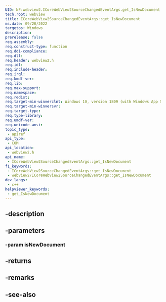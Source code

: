 ```yaml
---
UID: NF:webview2.ICoreWebView2SourceChangedEventArgs.get_IsNewDocument
tech.root: webview
title: ICoreWebView2SourceChangedEventArgs::get_IsNewDocument
ms.date: 09/20/2022
targetos: Windows
description: 
prerelease: false
req.assembly: 
req.construct-type: function
req.ddi-compliance: 
req.dll: 
req.header: webview2.h
req.idl: 
req.include-header: 
req.irql: 
req.kmdf-ver: 
req.lib: 
req.max-support: 
req.namespace: 
req.redist: 
req.target-min-winverclnt: Windows 10, version 1809 (with Windows App SDK 1.1 or later)
req.target-min-winversvr: 
req.target-type: 
req.type-library: 
req.umdf-ver: 
req.unicode-ansi: 
topic_type:
 - apiref
api_type:
 - COM
api_location:
 - webview2.h
api_name:
 - ICoreWebView2SourceChangedEventArgs::get_IsNewDocument
f1_keywords:
 - ICoreWebView2SourceChangedEventArgs::get_IsNewDocument
 - webview2/ICoreWebView2SourceChangedEventArgs::get_IsNewDocument
dev_langs:
 - c++
helpviewer_keywords:
 - get_IsNewDocument
---
```


## -description

## -parameters

### -param isNewDocument

## -returns

## -remarks

## -see-also

